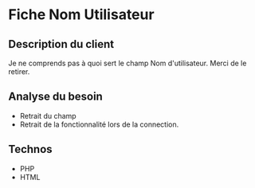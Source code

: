 # Fiche Nom Utilisateur

## Description du client
Je ne comprends pas à quoi sert le champ Nom d'utilisateur. Merci de le retirer.

## Analyse du besoin
 * Retrait du champ
 * Retrait de la fonctionnalité lors de la connection.

## Technos
 * PHP
 * HTML
